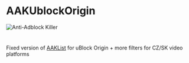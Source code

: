 # AAKUblockOrigin
![Anti-Adblock Killer](https://raw.githubusercontent.com/reek/anti-adblock-killer/gh-pages/images/header.png)
#

Fixed version of [AAKList](https://github.com/reek/anti-adblock-killer/blob/master/anti-adblock-killer-filters.txt) for uBlock Origin + more filters for CZ/SK video platforms


